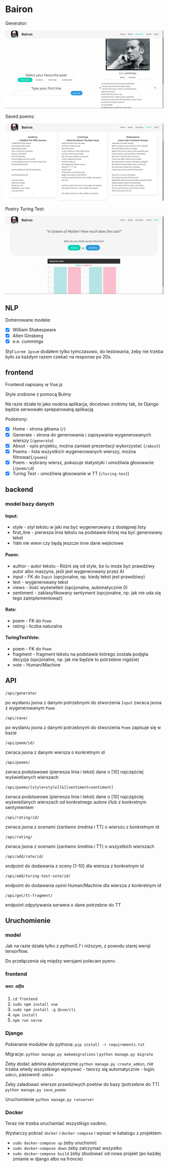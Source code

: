 # Bairon

Generator:

![Generator](img/generator.png)

Saved poems:

![Poems](img/poems.png)

Poetry Turing Test:

![Turing](img/turing.png)


## NLP

Dotrenowane modele:
- [x] William Shakespeare
- [x] Allen Ginsberg
- [x] e.e. cummings

Styl `Lorem Ipsum` dodałem tylko tymczasowo, do testowania, żeby nie trzeba było za każdym razem czekać na response po 20s.

## frontend

Frontend napisany w Vue.js

Style zrobione z pomocą Bulmy

Na razie działa to jako osobna aplikacja, docelowo zrobimy tak, że Django będzie serwowało spreparowaną aplikację

Podstrony:
- [x] Home - strona główna (`/`) 
- [x] Generate - strona do generowania i zapisywania wygenerowanych wierszy (`/generate`)
- [x] About - opis projektu, można zamiast prezentacji wykorzystać (`/about`)
- [x] Poems - lista wszystkich wygenerowanych wierszy, można filtrować(`/poems`)
- [x] Poem - wybrany wiersz, pokazuje statystyki i umożliwia głosowanie (`/poem/id`)
- [x] Turing Test - umożliwia głosowanie w TT (`/turing-test`)

## backend

### model bazy danych

#### Input:
- style - styl tekstu w jaki ma być wygenerowany z dostępnej listy
- first_line - pierwsza linia tekstu na podstawie której ma być generowany tekst
- ```TODO``` nie wiem czy będą jeszcze inne dane wejściowe

#### Poem:
- author - autor tekstu - Różni się od style, bo tu może być prawdziwy autor albo maszyna, jeśli jest wygenerowany przez AI
- input - FK do `Input` (opcjonalne, np. kiedy tekst jest prawdziwy)
- text - wygenerowany tekst
- views - ilość wyświetleń  (opcjonalne, automatycznie 0)
- sentiment - zaklasyfikowany sentyment  (opcjonalne, np. jak nie uda się tego zaimplementować)

#### Rate:
- poem - FK do `Poem`
- rating - liczba naturalna

#### TuringTestVote:
- poem - FK do `Poem`
- fragment - fragment tekstu na podstawie którego została podjęta decyzja (opcjonalne, np. jak nie będzie to potrzebne nigdzie)
- vote - Human/Machine

## API

`/api/generate/`

po wysłaniu jsona z danymi potrzebnymi do stworzenia `Input` zwraca jsona z wygenerowanym `Poem`

`/api/save/`

po wysłaniu jsona z danymi potrzebnymi do stworzenia `Poem` zapisuje się w bazie

`/api/poem/id/`

zwraca jsona z danymi wiersza o konkretnym id

`/api/poems/`

zwraca podstawowe (pierwsza linia i tekst) dane o [10] najczęściej wyświetlanych wierszach

`/api/poems/[style=style][&][sentiment=sentiment]`

zwraca podstawowe (pierwsza linia i tekst) dane o [10] najczęściej wyświetlanych wierszach od konkretnego autore i/lub z konkretnym sentymentem

`/api/rating/id/`

zwraca jsona z ocenami (zarówno średnia i TT) o wierszu z konkretnym id

`/api/rating/`

zwraca jsona z ocenami (zarówno średnia i TT) o wszystkich wierszach

`/api/add/rate/id/`

endpoint do dodawania z oceny [1-10] dla wiersza z konkretnym id

`/api/add/turing-test-vote/id/` 

endpoint do dodawania opinii Human/Machine dla wiersza z konkretnym id

`/api/get/tt-fragment/` 

endpoint odpytywania serwera o dane potrzebne do TT

## Uruchomienie

### model

Jak na razie działa tylko z python3.7 i niższym, z powodu starej wersji tensorflow.

Do przełączenia się między wersjami polecam pyenv.

### frontend

##### wer. alfa

1. `cd frontend`
2. `sudo npm install vue`
3. `sudo npm install -g @vue/cli`
3. `npm install`
4. `npm run serve`

### Django

Pobieranie modułów do pythona: `pip install -r requirements.txt`

Migracje: `python manage.py makemigrations` i `python manage.py migrate`

Żeby dodać admina automatycznie `python manage.py create_admin`, nie trzeba wtedy wszystkiego wpisywać - tworzy się automatycznie - login: `admin`, password: `admin`

Żeby załadować wiersze prawdziwych poetów do bazy (potrzebne do TT) `python manage.py save_poems`

Uruchomienie `python manage.py runserver`

### Docker

Teraz nie trzeba uruchamiać wszystkigo osobno.

Wystarczy pobrać `docker` i `docker-compose` i wpisać w katalogu z projektem:
* `sudo docker-compose up` żeby uruchomić
* `sudo docker-compose down` żeby zatrzymać wszystko
* `sudo docker-compose build` żeby zbudować od nowa projekt (po każdej zmianie w django albo na froncie)